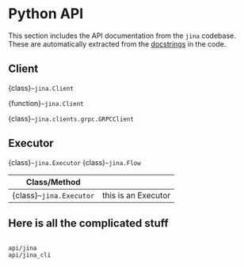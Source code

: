 # Python API

This section includes the API documentation from the `jina` codebase. These are automatically extracted from the [docstrings](https://peps.python.org/pep-0257/) in the code.

## Client

{class}`~jina.Client`

{function}`~jina.Client`

{class}`~jina.clients.grpc.GRPCClient`


## Executor
            
{class}`~jina.Executor`
{class}`~jina.Flow`

| Class/Method                     |                     | 
|----------------------------------|---------------------| 
| {class}``~jina.Executor`` | this is an Executor |





## Here is all the complicated stuff


```{toctree}

api/jina
api/jina_cli
```
